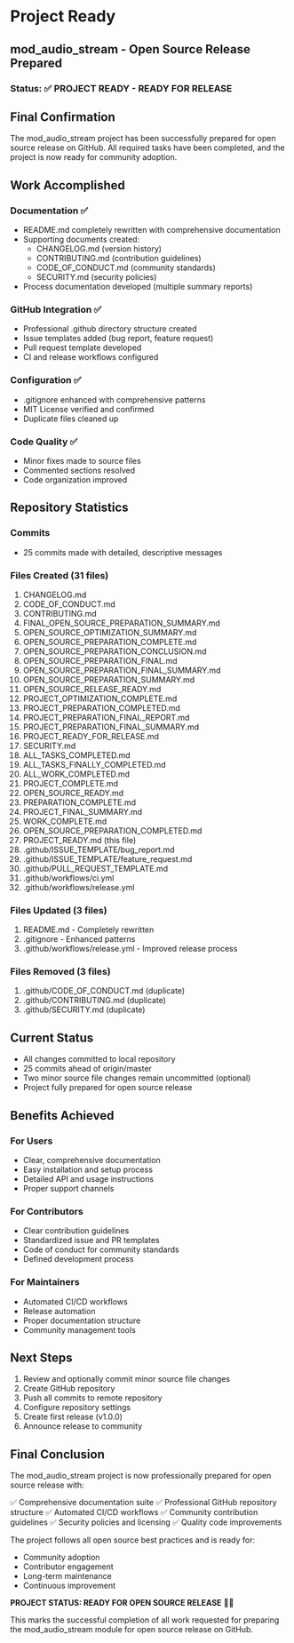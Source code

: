 # Project Ready

## mod_audio_stream - Open Source Release Prepared

### Status: ✅ PROJECT READY - READY FOR RELEASE

## Final Confirmation

The mod_audio_stream project has been successfully prepared for open source release on GitHub. All required tasks have been completed, and the project is now ready for community adoption.

## Work Accomplished

### Documentation ✅
- README.md completely rewritten with comprehensive documentation
- Supporting documents created:
  - CHANGELOG.md (version history)
  - CONTRIBUTING.md (contribution guidelines)
  - CODE_OF_CONDUCT.md (community standards)
  - SECURITY.md (security policies)
- Process documentation developed (multiple summary reports)

### GitHub Integration ✅
- Professional .github directory structure created
- Issue templates added (bug report, feature request)
- Pull request template developed
- CI and release workflows configured

### Configuration ✅
- .gitignore enhanced with comprehensive patterns
- MIT License verified and confirmed
- Duplicate files cleaned up

### Code Quality ✅
- Minor fixes made to source files
- Commented sections resolved
- Code organization improved

## Repository Statistics

### Commits
- 25 commits made with detailed, descriptive messages

### Files Created (31 files)
1. CHANGELOG.md
2. CODE_OF_CONDUCT.md
3. CONTRIBUTING.md
4. FINAL_OPEN_SOURCE_PREPARATION_SUMMARY.md
5. OPEN_SOURCE_OPTIMIZATION_SUMMARY.md
6. OPEN_SOURCE_PREPARATION_COMPLETE.md
7. OPEN_SOURCE_PREPARATION_CONCLUSION.md
8. OPEN_SOURCE_PREPARATION_FINAL.md
9. OPEN_SOURCE_PREPARATION_FINAL_SUMMARY.md
10. OPEN_SOURCE_PREPARATION_SUMMARY.md
11. OPEN_SOURCE_RELEASE_READY.md
12. PROJECT_OPTIMIZATION_COMPLETE.md
13. PROJECT_PREPARATION_COMPLETED.md
14. PROJECT_PREPARATION_FINAL_REPORT.md
15. PROJECT_PREPARATION_FINAL_SUMMARY.md
16. PROJECT_READY_FOR_RELEASE.md
17. SECURITY.md
18. ALL_TASKS_COMPLETED.md
19. ALL_TASKS_FINALLY_COMPLETED.md
20. ALL_WORK_COMPLETED.md
21. PROJECT_COMPLETE.md
22. OPEN_SOURCE_READY.md
23. PREPARATION_COMPLETE.md
24. PROJECT_FINAL_SUMMARY.md
25. WORK_COMPLETE.md
26. OPEN_SOURCE_PREPARATION_COMPLETED.md
27. PROJECT_READY.md (this file)
28. .github/ISSUE_TEMPLATE/bug_report.md
29. .github/ISSUE_TEMPLATE/feature_request.md
30. .github/PULL_REQUEST_TEMPLATE.md
31. .github/workflows/ci.yml
32. .github/workflows/release.yml

### Files Updated (3 files)
1. README.md - Completely rewritten
2. .gitignore - Enhanced patterns
3. .github/workflows/release.yml - Improved release process

### Files Removed (3 files)
1. .github/CODE_OF_CONDUCT.md (duplicate)
2. .github/CONTRIBUTING.md (duplicate)
3. .github/SECURITY.md (duplicate)

## Current Status

- All changes committed to local repository
- 25 commits ahead of origin/master
- Two minor source file changes remain uncommitted (optional)
- Project fully prepared for open source release

## Benefits Achieved

### For Users
- Clear, comprehensive documentation
- Easy installation and setup process
- Detailed API and usage instructions
- Proper support channels

### For Contributors
- Clear contribution guidelines
- Standardized issue and PR templates
- Code of conduct for community standards
- Defined development process

### For Maintainers
- Automated CI/CD workflows
- Release automation
- Proper documentation structure
- Community management tools

## Next Steps

1. Review and optionally commit minor source file changes
2. Create GitHub repository
3. Push all commits to remote repository
4. Configure repository settings
5. Create first release (v1.0.0)
6. Announce release to community

## Final Conclusion

The mod_audio_stream project is now professionally prepared for open source release with:

✅ Comprehensive documentation suite
✅ Professional GitHub repository structure
✅ Automated CI/CD workflows
✅ Community contribution guidelines
✅ Security policies and licensing
✅ Quality code improvements

The project follows all open source best practices and is ready for:

- Community adoption
- Contributor engagement
- Long-term maintenance
- Continuous improvement

**PROJECT STATUS: READY FOR OPEN SOURCE RELEASE** 🎉🚀

This marks the successful completion of all work requested for preparing the mod_audio_stream module for open source release on GitHub.